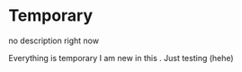 # Temporary
no description right now 
 

Everything is temporary I am new in this . Just testing (hehe)
